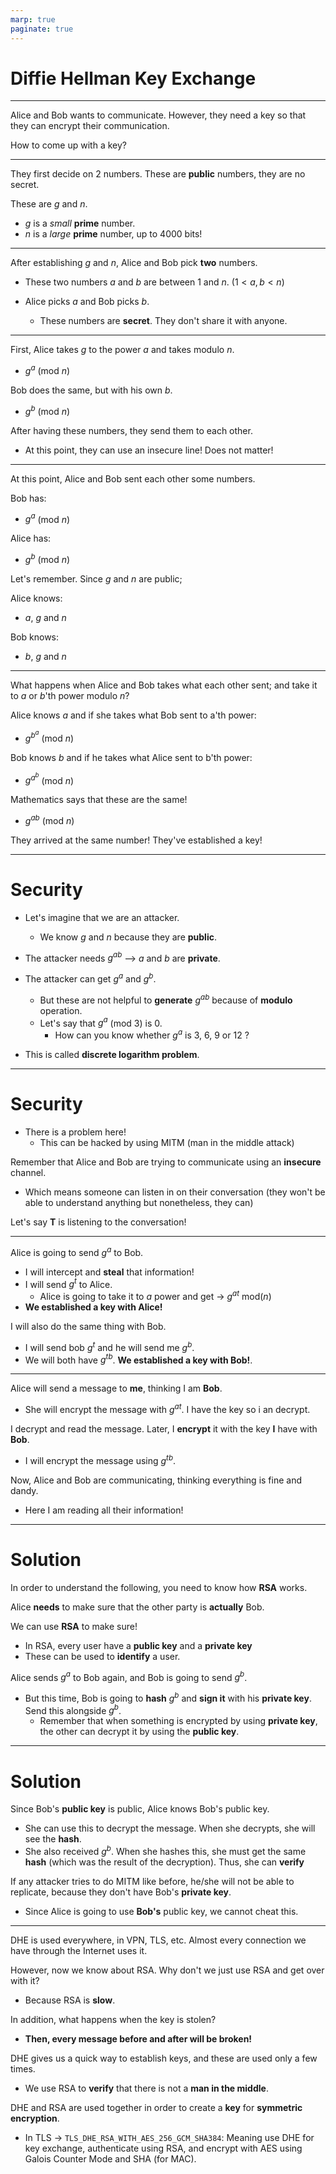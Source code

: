 ```yaml
---
marp: true
paginate: true
---
```


# Diffie Hellman Key Exchange

---

Alice and Bob wants to communicate. However, they need a key so that they can encrypt their communication. 

How to come up with a key?

---

They first decide on 2 numbers. These are **public** numbers, they are no secret. 

These are $g$ and $n$.

- $g$ is a *small* **prime** number.
- $n$ is a *large* **prime** number, up to 4000 bits!

---

After establishing $g$ and $n$, Alice and Bob pick **two** numbers.
- These two numbers $a$ and $b$ are between $1$ and $n$.
($1 < a,b < n$)

- Alice picks $a$ and Bob picks $b$.

   - These numbers are **secret**. They don't share it with anyone. 
---

First, Alice takes $g$ to the power $a$ and takes modulo $n$.
   - $g^a$ (mod $n$)

Bob does the same, but with his own $b$.
   - $g^b$ (mod $n$)

After having these numbers, they send them to each other.
   - At this point, they can use an insecure line! Does not matter!

---

At this point, Alice and Bob sent each other some numbers.

Bob has:
   - $g^a$ (mod $n$)

Alice has:
   - $g^b$ (mod $n$)

Let's remember. Since $g$ and $n$ are public;

Alice knows:
   - $a$, $g$ and $n$

Bob knows:
   - $b$, $g$ and $n$
---

What happens when Alice and Bob takes what each other sent; and take it to $a$ or $b$'th power modulo $n$?

Alice knows $a$ and if she takes what Bob sent to a'th power:
   - $g^{b^a}$ (mod $n$)

Bob knows $b$ and if he takes what Alice sent to b'th power:
   - $g^{a^b}$ (mod $n$)

Mathematics says that these are the same!
   - $g^{ab}$ (mod $n$)

They arrived at the same number! They've established a key!

---

# Security

- Let's imagine that we are an attacker. 
   - We know $g$ and $n$ because they are **public**.

- The attacker needs $g^{ab}$ --> $a$ and $b$ are **private**.

- The attacker can get $g^a$ and $g^b$.
   - But these are not helpful to **generate** $g^{ab}$ because of **modulo** operation.
   - Let's say that $g^a$ (mod 3) is 0.
      - How can you know whether $g^a$ is 3, 6, 9 or 12 ?

- This is called **discrete logarithm problem**.

---

# Security

* There is a problem here!
   * This can be hacked by using MITM (man in the middle attack)

Remember that Alice and Bob are trying to communicate using an **insecure** channel.
- Which means someone can listen in on their conversation (they won't be able to understand anything but nonetheless, they can)

Let's say **T** is listening to the conversation!

---

Alice is going to send $g^a$ to Bob.
   - I will intercept and **steal** that information!
   - I will send $g^t$ to Alice.
      - Alice is going to take it to $a$ power and get -> $g^{at}$ mod($n$)
   - **We established a key with Alice!**

I will also do the same thing with Bob.
   - I will send bob $g^t$ and he will send me $g^b$.
   - We will both have $g^{tb}$. **We established a key with Bob!**.

---

Alice will send a message to **me**, thinking I am **Bob**.
- She will encrypt the message with $g^{at}$. I have the key so i an decrypt.

I decrypt and read the message. Later, I **encrypt** it with the key **I** have with **Bob**.
- I will encrypt the message using $g^{tb}$.

Now, Alice and Bob are communicating, thinking everything is fine and dandy.
- Here I am reading all their information!

---

# Solution

In order to understand the following, you need to know how **RSA** works.

Alice **needs** to make sure that the other party is **actually** Bob.

We can use **RSA** to make sure!
- In RSA, every user have a **public key** and a **private key**
- These can be used to **identify** a user.

Alice sends $g^a$ to Bob again, and Bob is going to send $g^b$.
- But this time, Bob is going to **hash** $g^b$ and **sign it** with his **private key**. Send this alongside $g^b$.
   - Remember that when something is encrypted by using **private key**, the other can decrypt it by using the **public key**.

---

# Solution

Since Bob's **public key** is public, Alice knows Bob's public key.
- She can use this to decrypt the message. When she decrypts, she will see the **hash**.
- She also received $g^b$. When she hashes this, she must get the same **hash** (which was the result of the decryption). Thus, she can **verify**

If any attacker tries to do MITM like before, he/she will not be able to replicate, because they don't have Bob's **private key**.
- Since Alice is going to use **Bob's** public key, we cannot cheat this.

---
DHE is used everywhere, in VPN, TLS, etc. Almost every connection we have through the Internet uses it.

However, now we know about RSA. Why don't we just use RSA and get over with it?
- Because RSA is **slow**.

In addition, what happens when the key is stolen?
   - **Then, every message before and after will be broken!**

DHE gives us a quick way to establish keys, and these are used only a few times.
- We use RSA to **verify** that there is not a **man in the middle**.

DHE and RSA are used together in order to create a **key** for **symmetric encryption**.
- In TLS -> `TLS_DHE_RSA_WITH_AES_256_GCM_SHA384`: Meaning use DHE for key exchange, authenticate using RSA, and encrypt with AES using Galois Counter Mode and SHA (for MAC).



   
